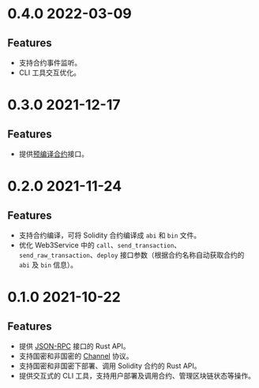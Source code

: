 # 0.4.0 2022-03-09
## Features

* 支持合约事件监听。
* CLI 工具交互优化。

# 0.3.0 2021-12-17

## Features

* 提供[预编译合约](https://fisco-bcos-documentation.readthedocs.io/zh_CN/latest/docs/manual/precompiled_contract.html)接口。


# 0.2.0 2021-11-24

## Features

* 支持合约编译，可将 Solidity 合约编译成 `abi` 和 `bin` 文件。
* 优化 Web3Service 中的 `call`、`send_transaction`、`send_raw_transaction`、`deploy` 接口参数（根据合约名称自动获取合约的 `abi` 及 `bin` 信息）。

# 0.1.0 2021-10-22

## Features

* 提供 [JSON-RPC](https://fisco-bcos-documentation.readthedocs.io/zh_CN/latest/docs/api.html) 接口的 Rust API。
* 支持国密和非国密的 [Channel](https://fisco-bcos-documentation.readthedocs.io/zh_CN/latest/docs/design/protocol_description.html#channelmessage) 协议。
* 支持国密和非国密下部署、调用 Solidity 合约的 Rust API。
* 提供交互式的 CLI 工具，支持用户部署及调用合约、管理区块链状态等操作。